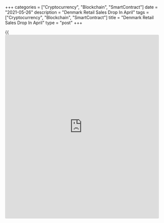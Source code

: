 +++
categories = ["Cryptocurrency", "Blockchain", "SmartContract"]
date = "2021-05-26"
description = "Denmark Retail Sales Drop In April"
tags = ["Cryptocurrency", "Blockchain", "SmartContract"]
title = "Denmark Retail Sales Drop In April"
type = "post"
+++

{{<iframe id="large-banner" src="https://www.bounty.group/#slide=24.0" width="100%" height="600" scrolling="no" style="border: 0px solid rgb(216, 221, 230); border-radius: 3px;">}}

Denmark retail sales declined for the first time in three months in
April, figures from the Statistics Denmark showed on Wednesday.

Retail sales dropped a seasonally adjusted 8.3 percent month-on-month in
April, after a 19.8 percent increase in March.

Sales of clothing and other goods decreased 8.1 percent monthly in
April. Sales of food and grocery declined 7.5 percent and those of other
consumables fell 8.8 percent.

On an annual basis, retail sales increased 9.8 percent in April, after a
24.3 percent growth in the previous month.

For comments and feedback [contact](https://www.playgroundfx.com/contact/): editorial@rtt[news](https://www.letsplayfx.com/blog/forex-news-website/).com

[Economic News][1]

 **What parts of the world are seeing the best (and worst) economic
performances lately? Click[here][2] to check out our [Econ Scorecard][2]
and find out! See up-to-the-moment [ranking](https://www.playgroundfx.com/blog/crypto-exchange-ranking/)s for the best and worst
performers in [GDP][3], [unemployment rate][4], [inflation][2] and much
more.**

   1. www.rtt[news](https://www.letsplayfx.com/blog/forex-news-website/).com/Content/EconomicNews.aspx
   2. www.rtt[news](https://www.letsplayfx.com/blog/forex-news-website/).com/economic-scorecard/world-rank/CPI/highest-performance.aspx
   3. www.rtt[news](https://www.letsplayfx.com/blog/forex-news-website/).com/economic-scorecard/world-rank/GDP/highest-performance.aspx
   4. www.rtt[news](https://www.letsplayfx.com/blog/forex-news-website/).com/economic-scorecard/world-rank/unemployment-rate/lowest-performance.aspx
